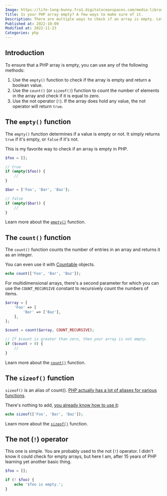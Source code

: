 ```yaml
---
Image: https://life-long-bunny.fra1.digitaloceanspaces.com/media-library/production/12/confused_xxboi4.jpg
Title: Is your PHP array empty? A few ways to make sure of it.
Description: There are multiple ways to check if an array is empty. Let me tell you about each of them and why and when you should use them.
Published at: 2022-10-09
Modified at: 2022-11-23
Categories: php
---
```


## Introduction

To ensure that a PHP array is empty, you can use any of the following methods:

1. Use the `empty()` function to check if the array is empty and return a boolean value.
2. Use the `count()` (or `sizeof()`) function to count the number of elements in the array and check if it is equal to zero.
3. Use the not operator (`!`). If the array does hold any value, the not operator will return `true`.

## The `empty()` function

The `empty()` function determines if a value is empty or not. It simply returns `true` if it's empty, or `false` if it's not.

This is my favorite way to check if an array is empty in PHP.

```php
$foo = [];

// true
if (empty($foo)) {
    //
}

$bar = ['Foo', 'Bar', 'Baz'];

// false
if (empty($bar)) {
    //
}
```

Learn more about the [`empty()`](https://www.php.net/empty) function.

## The `count()` function

The `count()` function counts the number of entries in an array and returns it as an integer.

You can even use it with [Countable](https://www.php.net/manual/en/class.countable.php) objects.

```php
echo count(['Foo', 'Bar', 'Baz']);
```

For multidimensional arrays, there's a second parameter for which you can use the `COUNT_RECURSIVE` constant to recursively count the numbers of items.

```php
$array = [
    'Foo' => [
        'Bar' => ['Baz'],
    ],
];

$count = count($array, COUNT_RECURSIVE);

// If $count is greater than zero, then your array is not empty.
if ($count > 0) {
    //
}
```

Learn more about the [`count()`](https://www.php.net/count) function.

## The `sizeof()` function

`sizeof()` is an alias of count(). [PHP actually has a lot of aliases for various functions](https://www.php.net/manual/en/aliases.php).

There's nothing to add, [you already know how to use it](#the-count-function):

```php
echo sizeof(['Foo', 'Bar', 'Baz']);
```

Learn more about the [`sizeof()`](https://www.php.net/sizeof) function.

## The not (`!`) operator

This one is simple. You are probably used to the not (`!`) operator. I didn't know it could check for empty arrays, but here I am, after 15 years of PHP learning yet another basic thing.

```php
$foo = [];

if (! $foo) {
    echo '$foo is empty.';
}
```

